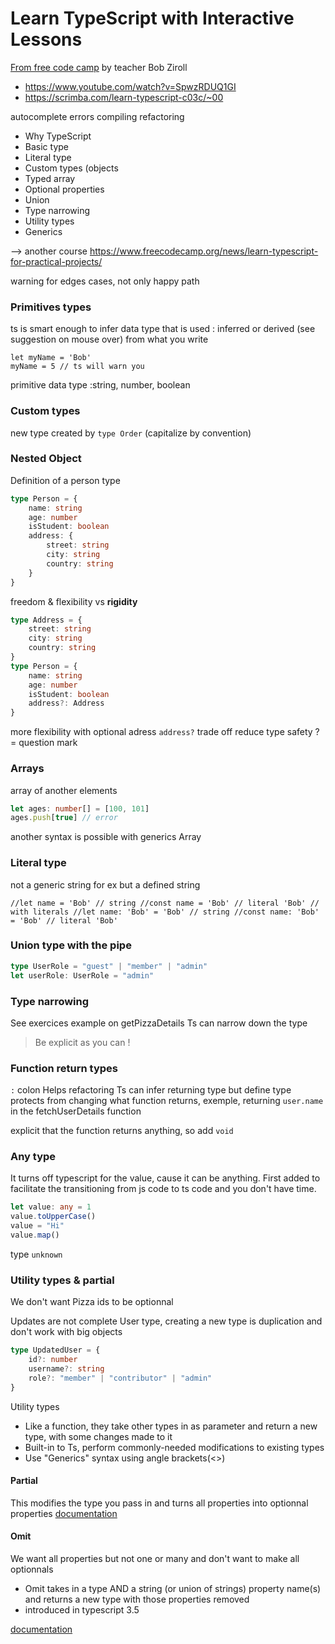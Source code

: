 # Learn TypeScript with Interactive Lessons

[From free code camp](https://www.freecodecamp.org/news/learn-typescript-with-interactive-lessons/) by teacher Bob Ziroll

- https://www.youtube.com/watch?v=SpwzRDUQ1GI
- https://scrimba.com/learn-typescript-c03c/~00

autocomplete
errors compiling
refactoring


- Why TypeScript
- Basic type
- Literal type
- Custom types (objects
- Typed array
- Optional properties
- Union
- Type narrowing
- Utility types
- Generics

--> another course https://www.freecodecamp.org/news/learn-typescript-for-practical-projects/

warning for edges cases, not only happy path

### Primitives types
ts is smart enough to infer data type that is used : inferred or derived (see suggestion on mouse over) from what you write
```
let myName = 'Bob'
myName = 5 // ts will warn you
```
primitive data type :string, number, boolean

### Custom types
new type created by `type Order` (capitalize by convention)

### Nested Object
Definition of a person type
```typescript
type Person = {
    name: string
    age: number
    isStudent: boolean
    address: {
        street: string
        city: string
        country: string
    }
}
```
freedom & flexibility vs **rigidity**

```typescript
type Address = {
    street: string
    city: string
    country: string
}
type Person = {
    name: string
    age: number
    isStudent: boolean
    address?: Address
}
```
more flexibility with optional adress `address?` trade off reduce type safety
? = question mark 

### Arrays
array of another elements
```typescript
let ages: number[] = [100, 101]
ages.push[true] // error
```
another syntax is possible with generics
Array<Person>

### Literal type
not a generic string for ex but a defined string

`
//let name = 'Bob' // string
//const name = 'Bob' // literal 'Bob'
// with literals
//let name: 'Bob' = 'Bob' // string
//const name: 'Bob' = 'Bob' // literal 'Bob'
`

### Union type with the pipe
```typescript
type UserRole = "guest" | "member" | "admin"
let userRole: UserRole = "admin"
```

### Type narrowing
See exercices example on getPizzaDetails
Ts can narrow down the type

> Be explicit as you can !

### Function return types
`:` colon
Helps refactoring
Ts can infer returning type but define type protects from changing what function returns, exemple, returning `user.name` in the fetchUserDetails function

explicit that the function returns anything, so add `void`

### Any type
It turns off typescript for the value, cause it can be anything. First added to facilitate the transitioning from js code to ts code and you don't have time.

```typescript
let value: any = 1
value.toUpperCase()
value = "Hi"
value.map()
```

type `unknown`

### Utility types & partial
We don't want Pizza ids to be optionnal

Updates are not complete User type, creating a new type is duplication and don't work with big objects
```typescript
type UpdatedUser = {
    id?: number
    username?: string
    role?: "member" | "contributor" | "admin"
}
```

Utility types
- Like a function, they take other types in as parameter and return a new type, with some changes made to it
- Built-in to Ts, perform commonly-needed modifications to existing types
- Use "Generics" syntax using angle brackets(<>)

#### Partial
This modifies the type you pass in and turns all properties into optionnal properties
[documentation](https://www.typescriptlang.org/docs/handbook/utility-types.html#partialtype)

#### Omit
We want all properties but not one or many and don't want to make all optionnals

- Omit takes in a type AND a string (or union of strings) property name(s) and returns a new type with those properties removed
- introduced in typescript 3.5

[documentation](https://www.typescriptlang.org/docs/handbook/utility-types.html#omittype-keys)